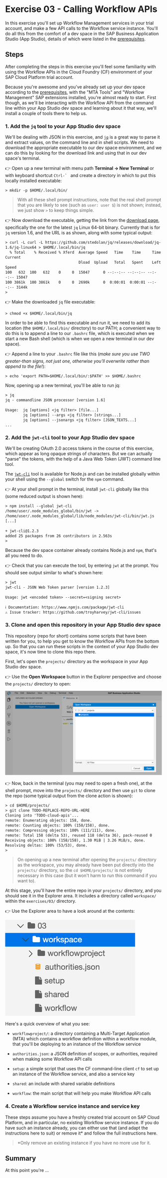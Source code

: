 # Exercise 03 - Calling Workflow APIs

In this exercise you'll set up Workflow Management services in your trial account, and make a few API calls to the Workflow service instance. You'll do all this from the comfort of a dev space in the SAP Business Application Studio (App Studio), details of which were listed in the [prerequisites](../prerequisites.md).


## Steps

After completing the steps in this exercise you'll feel some familiarity with using the Workflow APIs in the Cloud Foundry (CF) environment of your SAP Cloud Platform trial account.

Because you're awesome and you've already set up your dev space according to the [prerequisites](../prerequisites.md), with the "MTA Tools" and "Workflow Management" SAP extensions installed, you're almost ready to start. First though, as we'll be interacting with the Workflow API from the command line within your App Studio dev space and learning about it that way, we'll install a couple of tools there to help us.


### 1. Add the `jq` tool to your App Studio dev space

We'll be dealing with JSON in this exercise, and [`jq`](https://stedolan.github.io/jq/) is a great way to parse it and extract values, on the command line and in shell scripts. We need to download the appropriate executable to our dev space environment, and we can do this by looking for the download link and using that in our dev space's terminal.

:point_right: Open up a new terminal with menu path **Terminal → New Terminal** or with keyboard shortcut ``Ctrl-` `` and create a directory in which to put this locally installed executable:

```shell
> mkdir -p $HOME/.local/bin/
```

> With all these shell prompt instructions, note that the real shell prompt that you are likely to see (such as `user: user $`) is not shown; instead, we just show `>` to keep things simple.

:point_right: Now download the executable, getting the link from the [download page](https://stedolan.github.io/jq/download/), specifically the one for the latest `jq` Linux 64-bit binary. Currently that is for `jq` version 1.6, and the URL is as shown, along with some typical output:

```shell
> curl -L curl -L https://github.com/stedolan/jq/releases/download/jq-1.6/jq-linux64 > $HOME/.local/bin/jq
  % Total    % Received % Xferd  Average Speed   Time    Time     Time  Current
                                 Dload  Upload   Total   Spent    Left  Speed
100   632  100   632    0     0  15047      0 --:--:-- --:--:-- --:--:-- 15047
100 3861k  100 3861k    0     0  2690k      0  0:00:01  0:00:01 --:--:-- 3144k
>
```

:point_right: Make the downloaded `jq` file executable:

```
> chmod +x $HOME/.local/bin/jq
```

In order to be able to find this executable and run it, we need to add its location (the `$HOME/.local/bin/` directory) to our PATH; a convenient way to do this is to append a line to our `.bashrc` file, which is executed when we start a new Bash shell (which is when we open a new terminal in our dev space).

:point_right: Append a line to your `.bashrc` file like this (_make sure you use TWO greater-than signs, not just one, otherwise you'll overwrite rather than append to the file!_):

```
> echo 'export PATH=$HOME/.local/bin/:$PATH' >> $HOME/.bashrc
```

Now, opening up a new terminal, you'll be able to run jq:

```
> jq
jq - commandline JSON processor [version 1.6]

Usage:  jq [options] <jq filter> [file...]
        jq [options] --args <jq filter> [strings...]
        jq [options] --jsonargs <jq filter> [JSON_TEXTS...]
...
```

### 2. Add the `jwt-cli` tool to your App Studio dev space

We'll be creating OAuth 2.0 access tokens in the course of this exercise, which appear as long opaque strings of characters. But we can actually "parse" the tokens, with the help of a Java Web Token (JWT) command line tool.

The [`jwt-cli`](https://www.npmjs.com/package/jwt-cli) tool is available for Node.js and can be installed globally within your shell using the `--global` switch for the `npm` command.

:point_right: At your shell prompt in the terminal, install `jwt-cli` globally like this (some reduced output is shown here):

```
> npm install --global jwt-cli
/home/user/.node_modules_global/bin/jwt -> /home/user/.node_modules_global/lib/node_modules/jwt-cli/bin/jwt.js
[...]

+ jwt-cli@1.2.3
added 25 packages from 26 contributors in 2.563s
>
```

Because the dev space container already contains Node.js and `npm`, that's all you need to do.

:point_right: Check that you can execute the tool, by entering `jwt` at the prompt. You should see output similar to what's shown here:

```
> jwt
jwt-cli - JSON Web Token parser [version 1.2.3]

Usage: jwt <encoded token> --secret=<signing secret>

ℹ Documentation: https://www.npmjs.com/package/jwt-cli
⚠ Issue tracker: https://github.com/troyharvey/jwt-cli/issues
```


### 3. Clone and open this repository in your App Studio dev space

This repository (repo for short) contains some scripts that have been written for you, to help you get to know the Workflow APIs from the bottom up. So that you can run these scripts in the context of your App Studio dev space, it's now time to clone this repo there.

First, let's open the `projects/` directory as the workspace in your App Studio dev space.

:point_right: Use the **Open Workspace** button in the Explorer perspective and choose the `projects/` directory to open:

![Open Workspace](open-workspace.png)

:point_right: Now, back in the terminal (you may need to open a fresh one), at the shell prompt, move into the `projects/` directory and then use `git` to clone the repo (some typical output from the clone action is shown):

```
> cd $HOME/projects/
> git clone TODO-REPLACE-REPO-URL-HERE
Cloning into 'TODO-cloud-apis'...
remote: Enumerating objects: 158, done.
remote: Counting objects: 100% (158/158), done.
remote: Compressing objects: 100% (111/111), done.
remote: Total 158 (delta 53), reused 118 (delta 36), pack-reused 0
Receiving objects: 100% (158/158), 1.30 MiB | 3.26 MiB/s, done.
Resolving deltas: 100% (53/53), done.
>
```

> On opening up a new terminal after opening the `projects/` directory as the workspace, you may already have been put directly into the `projects/` directory, so the `cd $HOME/projects/` is not entirely necessary in this case (but it won't harm to run this command if you want to).

At this stage, you'll have the entire repo in your `projects/` directory, and you should see it in the Explorer area. It includes a directory called `workspace/` within the `exercises/03/` directory.

:point_right: Use the Explorer area to have a look around at the contents:

![Workspace directory contents](workspace-directory.png)

Here's a quick overview of what you see:

- `workflowproject/`: a directory containing a Multi-Target Application (MTA) which contains a workflow definition within a workflow module, that you'll be deploying to an instance of the Workflow service

- `authorities.json`: a JSON definition of scopes, or authorities, required when making some Workflow API calls

- `setup`: a simple script that uses the CF command-line client `cf` to set up an instance of the Workflow service, and also a service key

- `shared`: an include with shared variable definitions

- `workflow`: the main script that will help you make Workflow API calls


### 4. Create a Workflow service instance and service key

These steps assume you have a freshly created trial account on SAP Cloud Platform, and in particular, no existing Workflow service instance. If you do have such an instance already, you can either use that (and adapt the instructions here to suit) or remove it\* and follow the full instructions here.

> \*Only remove an existing instance if you have no more use for it.



## Summary

At this point you're ...

